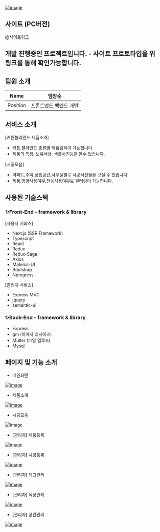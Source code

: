 [![image](https://user-images.githubusercontent.com/49670068/110198600-0f7ddb80-7e97-11eb-8bdd-f8904a207732.png)](한빛창로고)

## 사이트 (PC버전)

[@사이트링크](https://hanbitwindow.com)

## 개발 진행중인 프로젝트입니다. - 사이트 프로토타입을 위 링크를 통해 확인가능합니다.

## 팀원 소개

|   Name   | 임장순          |
| :------: | --------------- |
| Position | 프론트엔드,백엔드 개발 |

## 서비스 소개

[커튼블라인드 제품소개]

- 커튼,블라인드 종류별 제품검색이 가능합니다.
- 제품의 특징, 보유색상, 샘플사진등을 볼수 있습니다.

[시공모음]

- 아파트,주택,상업공간,사무실별로 시공사진들을 보실 수 있습니다.
- 제품,방염사용여부,전동사용여부로 필터링이 가능합니다.

## 사용된 기술스택

### ✨Front-End - framework & library

[사용자 서비스]
- Next.js (SSR Framework)
- Typescript
- React
- Redux 
- Redux-Saga
- Axios
- Material-UI
- Bootstrap
- Nprogress

[관리자 서비스]
- Express MVC
- jquery
- semantic-ui

### ✨Back-End - framework & library

- Express
- gm (이미지 리사이즈)
- Multer (파일 업로드)
- Mysql

## 페이지 및 기능 소개

- 메인화면

[![image](https://user-images.githubusercontent.com/49670068/110198952-58369400-7e99-11eb-8c00-ca6e8bca3245.gif)](메인화면)

- 제품소개

[![image](https://user-images.githubusercontent.com/49670068/110199054-d09d5500-7e99-11eb-9140-be9ccfe4b4e6.gif)](제품소개)

- 시공모음

[![image](https://user-images.githubusercontent.com/49670068/110199130-2a9e1a80-7e9a-11eb-94f5-f2016acaa652.gif)](시공모음)

- [관리자] 제품등록

[![image](https://user-images.githubusercontent.com/49670068/110199219-c2036d80-7e9a-11eb-8985-936570d6964f.png)](제품등록)

- [관리자] 시공등록

[![image](https://user-images.githubusercontent.com/49670068/110199297-23c3d780-7e9b-11eb-8488-879980fda453.png)](시공등록)

- [관리자] 태그관리

[![image](https://user-images.githubusercontent.com/49670068/110199326-3fc77900-7e9b-11eb-9a4b-4d26668bd927.png)](태그관리)

- [관리자] 색상관리

[![image](https://user-images.githubusercontent.com/49670068/110199340-54a40c80-7e9b-11eb-97ad-fc969df4b3ee.png)](색상관리)

- [관리자] 공간관리

[![image](https://user-images.githubusercontent.com/49670068/110199350-5cfc4780-7e9b-11eb-8c08-a69ab5867df3.png)](공간관리)

